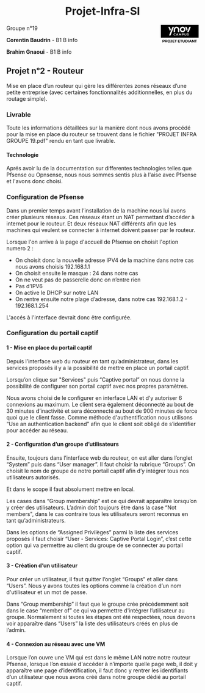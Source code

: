 <h1 align="center"> Projet-Infra-SI </h1>
<img src="logo-ynov.jpg" align="right">
<p>Groupe n°19</p>
<p><B>Corentin Baudrin</B> - B1 B info</p>
<p><B>Brahim Gnaoui</B> - B1 B info</p> 


<h2> Projet n°2 - Routeur</h2>
Mise en place d’un routeur qui gère les différentes zones réseaux d’une petite entreprise (avec
certaines fonctionnalités additionnelles, en plus du routage simple).

### Livrable

Toute les informations détaillées sur la manière dont nous avons procédé pour la mise en place du routeur se trouvent dans le fichier "PROJET INFRA GROUPE 19.pdf" rendu en tant que livrable.

#### Technologie

Aprés avoir lu de la documentation sur differentes technologies telles que Pfsense ou Opnsense, nous nous sommes sentis plus à l'aise avec Pfsense et l'avons donc choisi.

<h3>Configuration de Pfsense</h3>

Dans un premier temps avant l’installation de la machine nous lui avons créer plusieurs réseaux. Ces réseaux étant un NAT permettant d’accéder à internet pour le routeur. Et deux réseaux NAT différents afin que les machines qui veulent se connecter à internet doivent passer par le routeur.

Lorsque l'on arrive à la page d'accueil de Pfsense on choisit l'option numero 2 :

- On choisit donc la nouvelle adresse IPV4 de la machine dans notre cas nous avons choisis 192.168.1.1
- On choisit ensuite le masque : 24 dans notre cas
- On ne veut pas de passerelle donc on n’entre rien 
- Pas d’IPV6
- On active le DHCP sur notre LAN
- On rentre ensuite notre plage d’adresse, dans notre cas 192.168.1.2 - 192.168.1.254

L'accés à l'interface devrait donc être configurée.

<h3>Configuration du portail captif</h3>

####  1 - Mise en place du portail captif

Depuis l’interface web du routeur en tant qu’administrateur, dans les services proposés il y a la possibilité de mettre en place un portail captif.

Lorsqu’on clique sur "Services" puis “Captive portal” on nous donne la possibilité de configurer son portail captif avec nos propres paramètres.

Nous avons choisi de le configurer en interface LAN et d’y autoriser 6 connexions au maximum.
Le client sera également déconnecté au bout de 30 minutes d’inactivité et sera déconnecté au bout de 900 minutes de force quoi que le client fasse.
Comme méthode d'authentification nous utilisons “Use an authentication backend” afin que le client soit obligé de s’identifier pour accéder au réseau.

####  2 - Configuration d’un groupe d’utilisateurs 

Ensuite, toujours dans l’interface web du routeur, on est aller dans l’onglet “System” puis dans “User manager”.
Il faut choisir la rubrique “Groups”. On choisit le nom de groupe de notre portail captif afin d’y intégrer tous nos utilisateurs autorisés.

Et dans le scope il faut absolument mettre en local.

Les cases dans “Group membership” est ce qui devrait apparaître lorsqu’on y créer des utilisateurs. L’admin doit toujours être dans la case “Not members", dans le cas contraire tous les utilisateurs seront reconnus en tant qu’administrateurs.

Dans les options de “Assigned Privilèges” parmi la liste des services proposés il faut choisir “User - Services: Captive Portal Login”, c’est cette option qui va permettre au client du groupe de se connecter au portail captif.

#### 3 - Création d’un utilisateur

Pour créer un utilisateur, il faut quitter l’onglet “Groups” et aller dans “Users”. Nous y avons toutes les options comme la création d’un nom d'utilisateur et un mot de passe.

Dans “Group membership” il faut que le groupe crée précédemment soit dans le case “member of” ce qui va permettre d'intégrer l’utilisateur au groupe.
Normalement si toutes les étapes ont été respectées, nous devons voir apparaître dans “Users” la liste des utilisateurs créés en plus de l’admin. 

#### 4 - Connexion au réseau avec une VM

Lorsque l’on ouvre une VM qui est dans le même LAN notre notre routeur Pfsense, lorsque l’on essaie d'accéder à n’importe quelle page web, il doit y apparaître une page d’identification, il faut donc y rentrer les identifiants d’un utilisateur que nous avons créé dans notre groupe dédié au portail captif.

